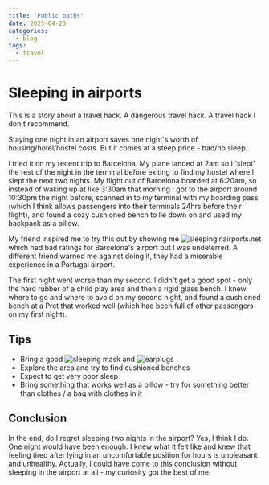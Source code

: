 ```yaml
---
title: "Public baths"
date: 2025-04-23
categories:
  - blog
tags:
  - travel
---
```


# Sleeping in airports
This is a story about a travel hack. A dangerous travel hack. A travel hack I don't recommend.

Staying one night in an airport saves one night's worth of housing/hotel/hostel costs. But it comes at a steep price - bad/no sleep.

I tried it on my recent trip to Barcelona. My plane landed at 2am so I 'slept' the rest of the night in the terminal before exiting to find my hostel where I slept the next two nights. My flight out of Barcelona boarded at 6:20am, so instead of waking up at like 3:30am that morning I got to the airport around 10:30pm the night before, scanned in to my terminal with my boarding pass (which I think allows passengers into their terminals 24hrs before their flight), and found a cozy cushioned bench to lie down on and used my backpack as a pillow.

My friend inspired me to try this out by showing me ![sleepinginairports.net](https://www.sleepinginairports.net/) which had bad ratings for Barcelona's airport but I was undeterred. A different friend warned me against doing it, they had a miserable experience in a Portugal airport.

The first night went worse than my second. I didn't get a good spot - only the hard rubber of a child play area and then a rigid glass bench. I knew where to go and where to avoid on my second night, and found a cushioned bench at a Pret that worked well (which had been full of other passengers on my first night).

## Tips
- Bring a good ![sleeping mask](https://www.amazon.com/dp/B095C7H62X/) and ![earplugs](https://www.loopearplugs.com/products/quiet)
- Explore the area and try to find cushioned benches
- Expect to get very poor sleep
- Bring something that works well as a pillow - try for something better than clothes / a bag with clothes in it

## Conclusion
In the end, do I regret sleeping two nights in the airport? Yes, I think I do. One night would have been enough: I knew what it felt like and knew that feeling tired after lying in an uncomfortable position for hours is unpleasant and unhealthy. Actually, I could have come to this conclusion without sleeping in the airport at all - my curiosity got the best of me.